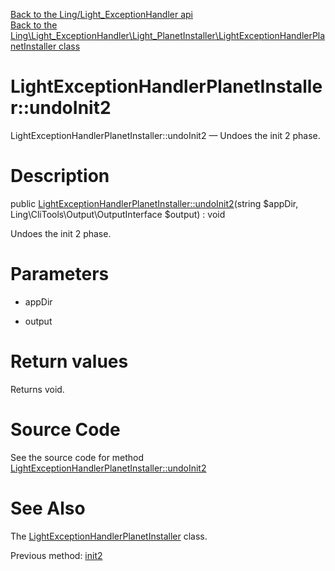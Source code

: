 [Back to the Ling/Light_ExceptionHandler api](https://github.com/lingtalfi/Light_ExceptionHandler/blob/master/doc/api/Ling/Light_ExceptionHandler.md)<br>
[Back to the Ling\Light_ExceptionHandler\Light_PlanetInstaller\LightExceptionHandlerPlanetInstaller class](https://github.com/lingtalfi/Light_ExceptionHandler/blob/master/doc/api/Ling/Light_ExceptionHandler/Light_PlanetInstaller/LightExceptionHandlerPlanetInstaller.md)


LightExceptionHandlerPlanetInstaller::undoInit2
================



LightExceptionHandlerPlanetInstaller::undoInit2 — Undoes the init 2 phase.




Description
================


public [LightExceptionHandlerPlanetInstaller::undoInit2](https://github.com/lingtalfi/Light_ExceptionHandler/blob/master/doc/api/Ling/Light_ExceptionHandler/Light_PlanetInstaller/LightExceptionHandlerPlanetInstaller/undoInit2.md)(string $appDir, Ling\CliTools\Output\OutputInterface $output) : void




Undoes the init 2 phase.




Parameters
================


- appDir

    

- output

    


Return values
================

Returns void.








Source Code
===========
See the source code for method [LightExceptionHandlerPlanetInstaller::undoInit2](https://github.com/lingtalfi/Light_ExceptionHandler/blob/master/Light_PlanetInstaller/LightExceptionHandlerPlanetInstaller.php#L41-L54)


See Also
================

The [LightExceptionHandlerPlanetInstaller](https://github.com/lingtalfi/Light_ExceptionHandler/blob/master/doc/api/Ling/Light_ExceptionHandler/Light_PlanetInstaller/LightExceptionHandlerPlanetInstaller.md) class.

Previous method: [init2](https://github.com/lingtalfi/Light_ExceptionHandler/blob/master/doc/api/Ling/Light_ExceptionHandler/Light_PlanetInstaller/LightExceptionHandlerPlanetInstaller/init2.md)<br>

